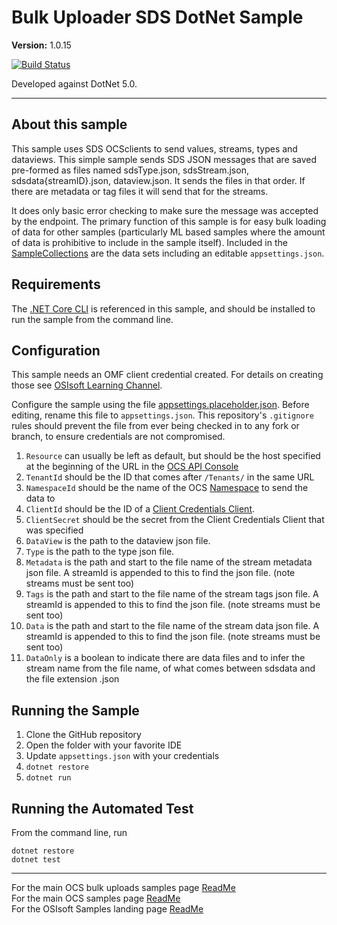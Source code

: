 # Bulk Uploader SDS DotNet Sample

**Version:** 1.0.15

[![Build Status](https://dev.azure.com/osieng/engineering/_apis/build/status/product-readiness/OCS/osisoft.sample-ocs-bulk_upload-dotnet?repoName=osisoft%2Fsample-ocs-bulk_upload-dotnet&branchName=main)](https://dev.azure.com/osieng/engineering/_build/latest?definitionId=2614&repoName=osisoft%2Fsample-ocs-bulk_upload-dotnet&branchName=main)

Developed against DotNet 5.0.

---

## About this sample

This sample uses SDS OCSclients to send values, streams, types and dataviews. This simple sample sends SDS JSON messages that are saved pre-formed as files named sdsType.json, sdsStream.json, sdsdata{streamID}.json, dataview.json. It sends the files in that order. If there are metadata or tag files it will send that for the streams.

It does only basic error checking to make sure the message was accepted by the endpoint. The primary function of this sample is for easy bulk loading of data for other samples (particularly ML based samples where the amount of data is prohibitive to include in the sample itself). Included in the [SampleCollections](/SampleCollections) are the data sets including an editable `appsettings.json`.

## Requirements

The [.NET Core CLI](https://docs.microsoft.com/en-us/dotnet/core/tools/) is referenced in this sample, and should be installed to run the sample from the command line.

## Configuration

This sample needs an OMF client credential created. For details on creating those see [OSIsoft Learning Channel](https://www.youtube.com/watch?v=52lAnkGC1IM).

Configure the sample using the file [appsettings.placeholder.json](BulkUploader/appsettings.placeholder.json). Before editing, rename this file to `appsettings.json`. This repository's `.gitignore` rules should prevent the file from ever being checked in to any fork or branch, to ensure credentials are not compromised.

1. `Resource` can usually be left as default, but should be the host specified at the beginning of the URL in the [OCS API Console](https://cloud.osisoft.com/apiconsole)
1. `TenantId` should be the ID that comes after `/Tenants/` in the same URL
1. `NamespaceId` should be the name of the OCS [Namespace](https://cloud.osisoft.com/namespaces) to send the data to
1. `ClientId` should be the ID of a [Client Credentials Client](https://cloud.osisoft.com/clients).
1. `ClientSecret` should be the secret from the Client Credentials Client that was specified
1. `DataView` is the path to the dataview json file.
1. `Type` is the path to the type json file.
1. `Metadata` is the path and start to the file name of the stream metadata json file. A streamId is appended to this to find the json file. (note streams must be sent too)
1. `Tags` is the path and start to the file name of the stream tags json file. A streamId is appended to this to find the json file. (note streams must be sent too)
1. `Data` is the path and start to the file name of the stream data json file. A streamId is appended to this to find the json file. (note streams must be sent too)
1. `DataOnly` is a boolean to indicate there are data files and to infer the stream name from the file name, of what comes between sdsdata and the file extension .json

## Running the Sample

1. Clone the GitHub repository
1. Open the folder with your favorite IDE
1. Update `appsettings.json` with your credentials
1. `dotnet restore`
1. `dotnet run`

## Running the Automated Test

From the command line, run

```shell
dotnet restore
dotnet test
```

---

For the main OCS bulk uploads samples page [ReadMe](https://github.com/osisoft/OSI-Samples-OCS/blob/main/docs/BULK_UPLOAD_README.md)  
For the main OCS samples page [ReadMe](https://github.com/osisoft/OSI-Samples-OCS)  
For the OSIsoft Samples landing page [ReadMe](https://github.com/osisoft/OSI-Samples)
